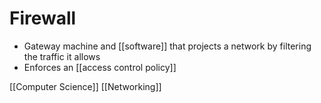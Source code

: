 # Firewall

- Gateway machine and [[software]] that projects a network by filtering the traffic it allows
- Enforces an [[access control policy]]

[[Computer Science]] [[Networking]]

